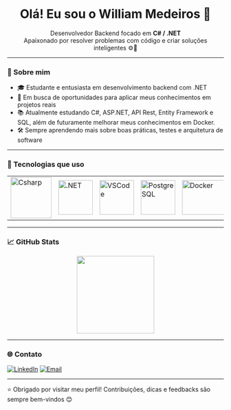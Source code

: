 <h1 align="center">Olá! Eu sou o William Medeiros 👋</h1>

<p align="center">
  Desenvolvedor Backend focado em <strong>C# / .NET</strong> <br>
  Apaixonado por resolver problemas com código e criar soluções inteligentes ⚙️🚀
</p>

---
### 📌 Sobre mim

- 🎓 Estudante e entusiasta em desenvolvimento backend com .NET  
- 💼 Em busca de oportunidades para aplicar meus conhecimentos em projetos reais  
- 📚 Atualmente estudando C#, ASP.NET, API Rest, Entity Framework e SQL, além de futuramente melhorar meus conhecimentos em Docker. 
- 🛠️ Sempre aprendendo mais sobre boas práticas, testes e arquitetura de software  

---

### 🚀 Tecnologias que uso

<table align="center">
  <tr>
    <td><img src="https://images.icon-icons.com/2415/PNG/512/csharp_plain_logo_icon_146577.png" alt="Csharp" width="95" height="95" /></td>
    <td><img src="https://upload.wikimedia.org/wikipedia/commons/0/0e/Microsoft_.NET_logo.png" alt=".NET" width="80" height="80" /></td>
    <td><img src="https://upload.wikimedia.org/wikipedia/commons/thumb/9/9a/Visual_Studio_Code_1.35_icon.svg/2048px-Visual_Studio_Code_1.35_icon.svg.png" alt="VSCode" width="80" height="80" /></td>
    <td><img src="https://upload.wikimedia.org/wikipedia/commons/thumb/2/29/Postgresql_elephant.svg/993px-Postgresql_elephant.svg.png" alt="PostgreSQL" width="80" height="80" /></td>
    <td><img src="https://miro.medium.com/v2/resize:fit:601/1*e8u6teTHyalPejIBauj4Jw.png" alt="Docker" width="100" height="80" /></td>
    <td><img src="https://img.icons8.com/m_rounded/512/FFFFFF/github.png" alt="GitHub" width="95" height="95" /></td>
  </tr>
</table>

---

### 📈 GitHub Stats

<div align="center">
 <img height="180em" src="https://github-readme-stats.vercel.app/api?username=willdotnetio&show_icons=true&theme=tokyonight&include_all_commits=true&count_private=true&cache_seconds=1800"/>
</div>

---

### 🌐 Contato

[![LinkedIn](https://img.shields.io/badge/LinkedIn-blue?style=for-the-badge&logo=linkedin&logoColor=white)](https://www.linkedin.com/in/william-medeiros-santos)
[![Email](https://img.shields.io/badge/Email-D14836?style=for-the-badge&logo=gmail&logoColor=white)](willmedeiiross@gmail.com)

---

⭐ Obrigado por visitar meu perfil! Contribuições, dicas e feedbacks são sempre bem-vindos 😊
